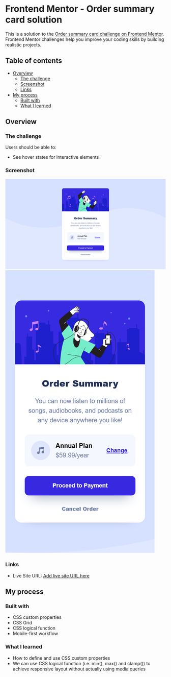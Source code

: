 # Frontend Mentor - Order summary card solution

This is a solution to the [Order summary card challenge on Frontend Mentor](https://www.frontendmentor.io/challenges/order-summary-component-QlPmajDUj). Frontend Mentor challenges help you improve your coding skills by building realistic projects. 

## Table of contents

- [Overview](#overview)
  - [The challenge](#the-challenge)
  - [Screenshot](#screenshot)
  - [Links](#links)
- [My process](#my-process)
  - [Built with](#built-with)
  - [What I learned](#what-i-learned)

## Overview

### The challenge

Users should be able to:

- See hover states for interactive elements

### Screenshot

![desktop_design](/images/screenshot/desktop-design.png)
![mobile_design](/images/screenshot/mobile-design.png)

### Links

- Live Site URL: [Add live site URL here](https://your-live-site-url.com)

## My process

### Built with

- CSS custom properties
- CSS Grid
- CSS logical function
- Mobile-first workflow

### What I learned

- How to define and use CSS custom properties
- We can use CSS logical function (i.e. min(), max() and clamp()) to achieve responsive layout without actually using media queries